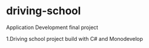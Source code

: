 # driving-school
Application Development final project

1.Driving school project build with C# and Monodevelop
